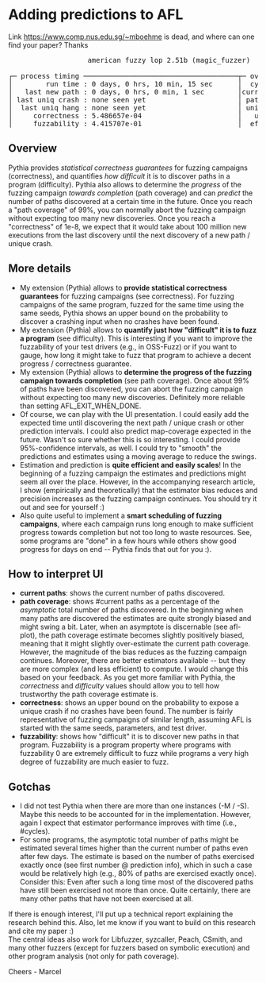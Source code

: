 # Adding predictions to AFL

Link https://www.comp.nus.edu.sg/~mboehme is dead,
and where can one find your paper?
Thanks 


<pre>
                   american fuzzy lop 2.51b (magic_fuzzer)

┌─ process timing ─────────────────────────────────────┬─ overall results ─────┐
│        run time : 0 days, 0 hrs, 10 min, 15 sec      │  cycles done : 6      │
│   last new path : 0 days, 0 hrs, 0 min, 1 sec        │current paths : 3104   │
│ last uniq crash : none seen yet                      │ path coverag : 21.7%  │
│  last uniq hang : none seen yet                      │ uniq crashes : 0      │
│     correctness : 5.486657e-04                       │   uniq hangs : 0      │
│     fuzzability : 4.415707e-01                       │  effec paths : 1.555  │
</pre>

## Overview
Pythia provides *statistical correctness guarantees* for fuzzing campaigns (correctness), and quantifies *how difficult* it is to discover paths in a program (difficulty). Pythia also allows to determine the *progress* of the fuzzing campaign *towards completion* (path coverage) and can *predict* the number of paths discovered at a certain time in the future. Once you reach a "path coverage" of 99%, you can normally abort the fuzzing campaign without expecting too many new discoveries. Once you reach a "correctness" of 1e-8, we expect that it would take about 100 million new executions from the last discovery until the next discovery of a new path / unique crash.

## More details
* My extension (Pythia) allows to **provide statistical correctness guarantees** for fuzzing campaigns (see correctness). For fuzzing campaigns of the same program, fuzzed for the same time using the same seeds, Pythia shows an upper bound on the probability to discover a crashing input when no crashes have been found.
* My extension (Pythia) allows to **quantify just how "difficult" it is to fuzz a program** (see difficulty). This is interesting if you want to improve the fuzzability of your test drivers (e.g., in OSS-Fuzz) or if you want to gauge, how long it might take to fuzz that program to achieve a decent progress / correctness guarantee.
* My extension (Pythia) allows to **determine the progress of the fuzzing campaign towards completion** (see path coverage). Once about 99% of paths have been discovered, you can abort the fuzzing campaign without expecting too many new discoveries. Definitely more reliable than setting AFL_EXIT_WHEN_DONE.
* Of course, we can play with the UI presentation. I could easily add the expected time until discovering the next path / unique crash or other prediction intervals. I could also predict map-coverage expected in the future. Wasn't so sure whether this is so interesting. I could provide 95%-confidence intervals, as well. I could try to "smooth" the predictions and estimates using a moving average to reduce the swings.
* Estimation and prediction is **quite efficient and easily scales**! In the beginning of a fuzzing campaign the estimates and predictions might seem all over the place. However, in the accompanying research article, I show (empirically and theoretically) that the estimator bias reduces and precision increases as the fuzzing campaign continues. You should try it out and see for yourself :)
* Also quite useful to implement a **smart scheduling of fuzzing campaigns**, where each campaign runs long enough to make sufficient progress towards completion but not too long to waste resources. See, some programs are "done" in a few hours while others show good progress for days on end -- Pythia finds that out for you :).

## How to interpret UI
* **current paths**: shows the current number of paths discovered.
* **path coverage**: shows #current paths as a percentage of the *asymptotic* total number of paths discovered. In the beginning when many paths are discovered the estimates are quite strongly biased and might swing a bit. Later, when an asymptote is discernable (see afl-plot), the path coverage estimate becomes slightly positively biased, meaning that it might slightly over-estimate the current path coverage. However, the magnitude of the bias reduces as the fuzzing campaign continues. Moreover, there are better estimators available -- but they are more complex (and less efficient) to compute. I would change this based on your feedback. As you get more familiar with Pythia, the *correctness* and *difficulty* values should allow you to tell how trustworthy the path coverage estimate is.
* **correctness**: shows an upper bound on the probability to expose a unique crash if no crashes have been found. The number is fairly representative of fuzzing campaigns of similar length, assuming AFL is started with the same seeds, parameters, and test driver. 
* **fuzzability**: shows how "difficult" it is to discover new paths in that program. Fuzzability is a program property where programs with fuzzability 0 are extremely difficult to fuzz while programs a very high degree of fuzzability are much easier to fuzz.

## Gotchas
* I did not test Pythia when there are more than one instances (-M / -S). Maybe this needs to be accounted for in the implementation. However, again I expect that estimator performance improves with time (i.e., #cycles). 
* For some programs, the asymptotic total number of paths might be estimated several times higher than the current number of paths even after few days. The estimate is based on the number of paths exercised exactly once (see first number @ prediction info), which in such a case would be relatively high (e.g., 80% of paths are exercised exactly once). Consider this: Even after such a long time most of the discovered paths have still been exercised not more than once. Quite certainly, there are many other paths that have not been exercised at all.

If there is enough interest, I'll put up a technical report explaining the research behind this. Also, let me know if you want to build on this research and cite my paper :) <br/>
The central ideas also work for Libfuzzer, syzcaller, Peach, CSmith, and many other fuzzers (except for fuzzers based on symbolic execution) and other program analysis (not only for path coverage).

Cheers - Marcel
